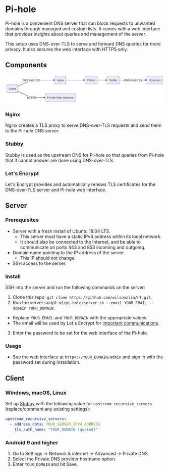 # Pi-hole

Pi-hole is a convenient DNS server that can block requests to unwanted domains through managed and custom lists. It comes with a web interface that provides insights about queries and management of the server.

This setup uses DNS-over-TLS to serve and forward DNS queries for more privacy. It also secures the web interface with HTTPS only.

## Components

![Diagram of the components](./system.png)

### Nginx

Nginx creates a TLS proxy to serve DNS-over-TLS requests and send them to the Pi-hole DNS server.

### Stubby

Stubby is used as the upstream DNS for Pi-hole so that queries from Pi-hole that it cannot answer are done using DNS-over-TLS.

### Let's Encrypt

Let's Encrypt provides and automatically renews TLS certificates for the DNS-over-TLS server and Pi-hole web interface.

## Server

### Prerequisites

- Server with a fresh install of Ubuntu 18.04 LTS.
  - This server must have a static IPv4 address within its local network.
  - It should also be connected to the Internet, and be able to communicate on ports 443 and 853 incoming and outgoing.
- Domain name pointing to the IP address of the server.
  - This IP should not change.
- SSH access to the server.

### Install

SSH into the server and run the following commands on the server:

1. Clone this repo: `git clone https://github.com/wilsonzlin/nf.git`.
2. Run the server script: `nf/pi-hole/server.sh --email YOUR_EMAIL --domain YOUR_DOMAIN`.
  - Replace `YOUR_EMAIL` and `YOUR_DOMAIN` with the appropriate values.
  - The email will be used by Let's Encrypt for [important communications](https://letsencrypt.org/docs/expiration-emails/).
3. Enter the password to be set for the web interface of the Pi-hole.

### Usage

- See the web interface at `https://YOUR_DOMAIN/admin` and sign in with the password set during installation.

## Client

### Windows, macOS, Linux

Set up [Stubby](https://dnsprivacy.org/wiki/display/DP/DNS+Privacy+Daemon+-+Stubby) with the following value for `upstream_recursive_servers` (replace/comment any existing settings):

```yaml
upstream_recursive_servers:
  - address_data: YOUR_SERVER_IPV4_ADDRESS
    tls_auth_name: "YOUR_DOMAIN (quoted)"
```

### Android 9 and higher

1. Go to Settings → Network & internet → Advanced → Private DNS.
1. Select the Private DNS provider hostname option.
1. Enter `YOUR_DOMAIN` and hit Save.
